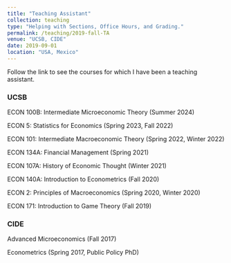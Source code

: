 ```yaml
---
title: "Teaching Assistant"
collection: teaching
type: "Helping with Sections, Office Hours, and Grading."
permalink: /teaching/2019-fall-TA
venue: "UCSB, CIDE"
date: 2019-09-01
location: "USA, Mexico"
---
```


Follow the link to see the courses for which I have been a teaching assistant. 

### UCSB

ECON 100B: Intermediate Microeconomic Theory (Summer 2024)

ECON 5: Statistics for Economics (Spring 2023, Fall 2022)

ECON 101: Intermediate Macroeconomic Theory (Spring 2022, Winter 2022)

ECON 134A: Financial Management (Spring 2021)

ECON 107A: History of Economic Thought (Winter 2021)

ECON 140A: Introduction to Econometrics (Fall 2020)

ECON 2: Principles of Macroeconomics (Spring 2020, Winter 2020)

ECON 171: Introduction to Game Theory (Fall 2019)


### CIDE

Advanced Microeconomics (Fall 2017)

Econometrics (Spring 2017, Public Policy PhD)